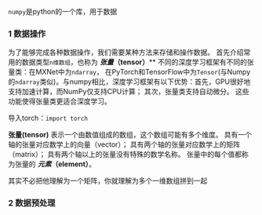 `numpy`是python的一个库，用于数据
### 1 数据操作
为了能够完成各种数据操作，我们需要某种方法来存储和操作数据。
首先介绍常用的数据类型`n维数组`，也称为 **_张量_（tensor）****
不同的深度学习框架有不同的张量类：在MXNet中为`ndarray`， 在PyTorch和TensorFlow中为`Tensor`(与Numpy的`ndarray`类似)。与numpy相比，深度学习框架有以下优势：首先，GPU很好地支持加速计算，而NumPy仅支持CPU计算； 其次，张量类支持自动微分。 这些功能使得张量类更适合深度学习。

导入torch：`import torch`

**张量(tensor)** 表示一个由数值组成的数组，这个数组可能有多个维度。 
具有一个轴的张量对应数学上的向量（vector）； 具有两个轴的张量对应数学上的矩阵（matrix）； 具有两个轴以上的张量没有特殊的数学名称。
张量中的每个值都称为张量的 **_元素_（element）**。

其实不必把他理解为一个矩阵，你就理解为多个一维数组拼到一起
### 2 数据预处理